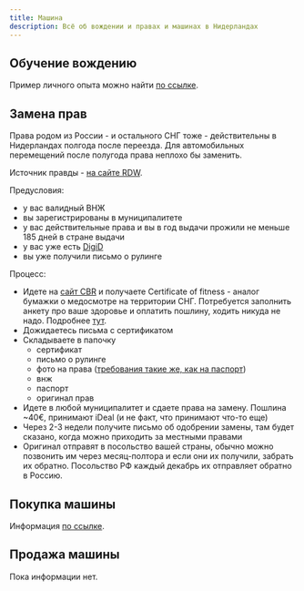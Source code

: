 ```yaml
---
title: Машина
description: Всё об вождении и правах и машинах в Нидерландах
---
```


## Обучение вождению

Пример личного опыта можно найти [по ссылке](https://twitter.com/dvbobrov/status/1161026523828301826).

## Замена прав

Права родом из России - и остального СНГ тоже - действительны в Нидерландах полгода после переезда. Для автомобильных перемещений после полугода права неплохо бы заменить.

Источник правды - [на сайте RDW](https://www.rdw.nl/particulier/voertuigen/auto/het-rijbewijs/buitenlands-rijbewijs-omwisselen).

Предусловия:
- у вас валидный ВНЖ
- вы зарегистрированы в муниципалитете
- у вас действительные права и вы в год выдачи прожили не меньше 185 дней в стране выдачи
- у вас уже есть [DigiD](https://www.digid.nl/)
- вы уже получили письмо о рулинге

Процесс:

- Идете на [сайт CBR](https://www.cbr.nl/web/nl/mijncbr.htm) и получаете Certificate of fitness - аналог бумажки о медосмотре на территории СНГ. Потребуется заполнить анкету про ваше здоровье и оплатить пошлину, ходить никуда не надо. Подробнее [тут](https://www.cbr.nl/nl/rijbewijs-houden/nl/gezondheidsverklaring/gezondheidsverklaring-invullen.htm).
- Дожидаетесь пиcьма с сертификатом
- Складываете в папочку
  - сертификат
  - письмо о рулинге
  - фото на права ([требования такие же, как на паспорт](https://www.rijksoverheid.nl/onderwerpen/paspoort-en-identiteitskaart/eisen-pasfoto-paspoort-id-kaart))
  - внж
  - паспорт
  - оригинал прав
- Идете в любой муниципалитет и сдаете права на замену. Пошлина ~40€, принимают iDeal (и не факт, что принимают что-то еще)
- Через 2-3 недели получите письмо об одобрении замены, там будет сказано, когда можно приходить за местными правами
- Оригинал отправят в посольство вашей страны, обычно можно позвонить им через месяц-полтора и если они их получили, забрать их обратно. Посольство РФ каждый декабрь их отправляет обратно в Россию.

## Покупка машины

Информация [по ссылке](https://rabotaem.nl/everyday/faq-mashina-pokupka/).

## Продажа машины

Пока информации нет.
